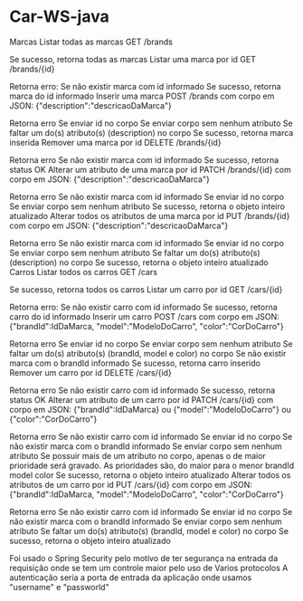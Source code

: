 # Car-WS-java

Marcas
Listar todas as marcas
GET /brands

Se sucesso, retorna todas as marcas
Listar uma marca por id
GET /brands/{id}

Retorna erro:
Se não existir marca com id informado
Se sucesso, retorna marca do id informado
Inserir uma marca
POST /brands com corpo em JSON: {"description":"descricaoDaMarca"}

Retorna erro
Se enviar id no corpo
Se enviar corpo sem nenhum atributo
Se faltar um do(s) atributo(s) (description) no corpo
Se sucesso, retorna marca inserida
Remover uma marca por id
DELETE /brands/{id}

Retorna erro
Se não existir marca com id informado
Se sucesso, retorna status OK
Alterar um atributo de uma marca por id
PATCH /brands/{id} com corpo em JSON: {"description":"descricaoDaMarca"}

Retorna erro
Se não existir marca com id informado
Se enviar id no corpo
Se enviar corpo sem nenhum atributo
Se sucesso, retorna o objeto inteiro atualizado
Alterar todos os atributos de uma marca por id
PUT /brands/{id} com corpo em JSON: {"description":"descricaoDaMarca"}

Retorna erro
Se não existir marca com id informado
Se enviar id no corpo
Se enviar corpo sem nenhum atributo
Se faltar um do(s) atributo(s) (description) no corpo
Se sucesso, retorna o objeto inteiro atualizado
Carros
Listar todos os carros
GET /cars

Se sucesso, retorna todos os carros
Listar um carro por id
GET /cars/{id}

Retorna erro:
Se não existir carro com id informado
Se sucesso, retorna carro do id informado
Inserir um carro
POST /cars com corpo em JSON: {"brandId":IdDaMarca, "model":"ModeloDoCarro", "color":"CorDoCarro"}

Retorna erro
Se enviar id no corpo
Se enviar corpo sem nenhum atributo
Se faltar um do(s) atributo(s) (brandId, model e color) no corpo
Se não existir marca com o brandId informado
Se sucesso, retorna carro inserido
Remover um carro por id
DELETE /cars/{id}

Retorna erro
Se não existir carro com id informado
Se sucesso, retorna status OK
Alterar um atributo de um carro por id
PATCH /cars/{id} com corpo em JSON: {"brandId":IdDaMarca} ou {"model":"ModeloDoCarro"} ou {"color":"CorDoCarro"}

Retorna erro
Se não existir carro com id informado
Se enviar id no corpo
Se não existir marca com o brandId informado
Se enviar corpo sem nenhum atributo
Se possuir mais de um atributo no corpo, apenas o de maior prioridade será gravado. As prioridades são, do maior para o menor
brandId
model
color
Se sucesso, retorna o objeto inteiro atualizado
Alterar todos os atributos de um carro por id
PUT /cars/{id} com corpo em JSON: {"brandId":IdDaMarca, "model":"ModeloDoCarro", "color":"CorDoCarro"}

Retorna erro
Se não existir carro com id informado
Se enviar id no corpo
Se não existir marca com o brandId informado
Se enviar corpo sem nenhum atributo
Se faltar um do(s) atributo(s) (brandId, model e color) no corpo
Se sucesso, retorna o objeto inteiro atualizado

Foi usado o Spring Security pelo motivo de ter segurança na entrada da requisição onde se tem um controle maior pelo uso de Varios protocolos
A autenticação seria a porta de entrada da aplicação onde usamos "username" e "passworld"
